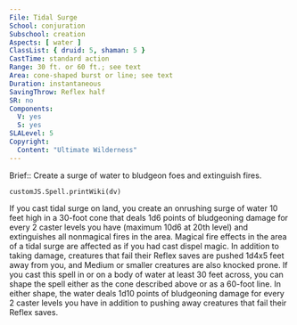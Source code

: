 ```yaml
---
File: Tidal Surge
School: conjuration
Subschool: creation
Aspects: [ water ]
ClassList: { druid: 5, shaman: 5 }
CastTime: standard action
Range: 30 ft. or 60 ft.; see text
Area: cone-shaped burst or line; see text
Duration: instantaneous
SavingThrow: Reflex half
SR: no
Components:
  V: yes
  S: yes
SLALevel: 5
Copyright:
  Content: "Ultimate Wilderness"
---
```

Brief:: Create a surge of water to bludgeon foes and extinguish fires.

```dataviewjs
customJS.Spell.printWiki(dv)
```

If you cast tidal surge on land, you create an onrushing surge of water 10 feet high in a 30-foot cone that deals 1d6 points of bludgeoning damage for every 2 caster levels you have (maximum 10d6 at 20th level) and extinguishes all nonmagical fires in the area. Magical fire effects in the area of a tidal surge are affected as if you had cast dispel magic. In addition to taking damage, creatures that fail their Reflex saves are pushed 1d4x5 feet away from you, and Medium or smaller creatures are also knocked prone. If you cast this spell in or on a body of water at least 30 feet across, you can shape the spell either as the cone described above or as a 60-foot line. In either shape, the water deals 1d10 points of bludgeoning damage for every 2 caster levels you have in addition to pushing away creatures that fail their Reflex saves.
